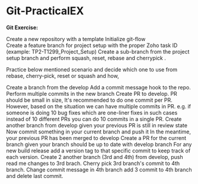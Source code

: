 # Git-PracticalEX

**Git Exercise:**

Create a new repository with a template
Initialize git-flow  
Create a feature branch for project setup with the proper Zoho task ID (example: TP2-T1299_Project_Setup)
Create a sub-branch from the project setup branch and perform squash, reset, rebase and cherrypick ​​​​​​​.
 
Practice below mentioned scenario and decide which one to use from rebase, cherry-pick, reset or squash and how,

Create a branch from the develop
Add a commit message hook to the repo.
Perform multiple commits in the new branch
Create PR to develop.
PR should be small in size, It's recommended to do one commit per PR. However, based on the situation we can have multiple commits in PR. e.g. if someone is doing 10 bug fixes which are one-liner fixes in such cases instead of 10 different PRs you can do 10 commits in a single PR. 
Create another branch from develop given your previous PR is still in review state 
Now commit something in your current branch and push it
In the meantime, your previous PR has been merged to develop
Create a PR for the current branch given your branch should be up to date with develop branch
For any new build release add a version tag to that specific commit to keep track of each version.
Create 2 another branch (3rd and 4th) from develop, push read me changes to 3rd brach.
Cherry pick 3rd branch's commit to 4th branch. 
Change commit message in 4th branch
add 3 commit to 4th branch and delete last commit.
